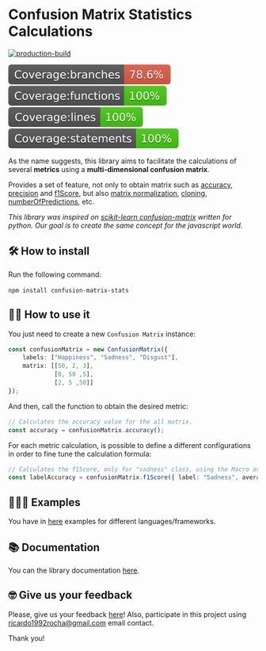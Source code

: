 # Confusion Matrix Statistics Calculations

[![production-build](https://github.com/FullExpression/confusion-matrix-stats/actions/workflows/production-build.yml/badge.svg)](https://github.com/FullExpression/confusion-matrix-stats/actions/workflows/production-build.yml)

![Coverage Branches](https://raw.githubusercontent.com/FullExpression/confusion-matrix-stats/main/badges/badge-branches.svg)
![Coverage Branches](https://raw.githubusercontent.com/FullExpression/confusion-matrix-stats/main/badges/badge-functions.svg)
![Coverage Branches](https://raw.githubusercontent.com/FullExpression/confusion-matrix-stats/main/badges/badge-lines.svg)
![Coverage Branches](https://raw.githubusercontent.com/FullExpression/confusion-matrix-stats/main/badges/badge-statements.svg)


As the name suggests, this library aims to facilitate the calculations of several **metrics** using a **multi-dimensional confusion matrix**.

Provides a set of feature, not only to obtain matrix such as [accuracy](https://confusion-matrix-stats-doc.web.app/classes/confusionmatrix.html#accuracy), [precision](https://confusion-matrix-stats-doc.web.app/classes/confusionmatrix.html#precision) and [f1Score](https://confusion-matrix-stats-doc.web.app/classes/confusionmatrix.html#f1score), but also [matrix normalization](https://confusion-matrix-stats-doc.web.app/classes/confusionmatrix.html#normalize), [cloning](https://confusion-matrix-stats-doc.web.app/classes/confusionmatrix.html#clone), [numberOfPredictions](https://confusion-matrix-stats-doc.web.app/classes/confusionmatrix.html#getnumberofpredictions), etc.

*This library was inspired on [scikit-learn confusion-matrix](https://scikit-learn.org/stable/auto_examples/model_selection/plot_confusion_matrix.html) written for python. Our goal is to create the same concept for the javascript world.*

## 🛠️ How to install

Run the following command:

`npm install confusion-matrix-stats`

## 👩‍💻 How to use it

You just need to create a new `Confusion Matrix` instance:

``` typescript
const confusionMatrix = new ConfusionMatrix({
    labels: ["Happiness", "Sadness", "Disgust"], 
    matrix: [[50, 2, 3],
             [8, 50 ,5],
             [2, 5 ,50]]
});
```

And then, call the function to obtain the desired metric:

``` typescript
// Calculates the accuracy value for the all matrix.
const accuracy = confusionMatrix.accuracy();
```

For each metric calculation, is possible to define a different configurations in order to fine tune the calculation formula:

``` typescript
// Calculates the f1Score, only for "sadness" class, using the Macro average method.
const labelAccuracy = confusionMatrix.f1Score({ label: "Sadness", average: AverageMethod.Macro});
```

## 👩🏻‍🏫 Examples

You have in [here](https://github.com/FullExpression/confusion-matrix-stats-examples) examples for different languages/frameworks.

## 📚 Documentation

You can the library documentation [here](https://fullexpression.github.io/confusion-matrix-stats/docs/index.html).

## 🤓 Give us your feedback

Please, give us your feedback [here](https://github.com/FullExpression/confusion-matrix-stats/issues)! Also, participate in this project using ricardo1992rocha@gmail.com email contact.

Thank you!
